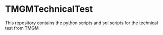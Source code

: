 # TMGMTechnicalTest
This repository contains the python scripts and sql scripts for the technical test from TMGM
